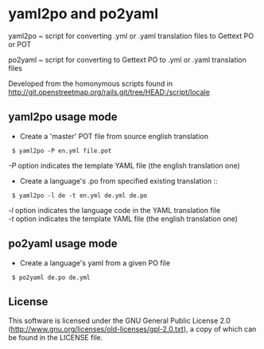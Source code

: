 # yaml2po and po2yaml

yaml2po
  ~ script for converting .yml or .yaml translation files to Gettext PO or POT

po2yaml
  ~ script for converting to Gettext PO to .yml or .yaml translation files

Developed from the homonymous scripts found in http://git.openstreetmap.org/rails.git/tree/HEAD:/script/locale

## yaml2po usage mode

 * Create a 'master' POT file from source english translation

~~~ {.bash}
 $ yaml2po -P en.yml file.pot
~~~

*-P* option indicates the template YAML file (the english translation one)

 * Create a language's .po from specified existing translation ::

~~~ {.bash}
 $ yaml2po -l de -t en.yml de.yml de.po
~~~

*-l* option indicates the language code in the YAML translation file    
*-t* option indicates the template YAML file (the english translation one)


## po2yaml usage mode

 * Create a language's yaml from a given PO file

~~~ {.bash}
 $ po2yaml de.po de.yml
~~~

## License

This software is licensed under the GNU General Public License 2.0 (http://www.gnu.org/licenses/old-licenses/gpl-2.0.txt), a copy of which can be found in the LICENSE file.
